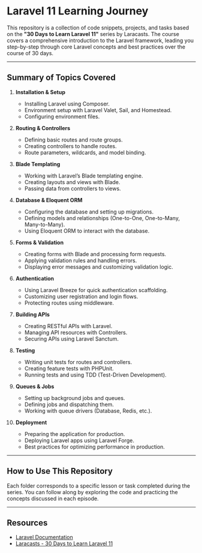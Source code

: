 # Laravel 11 Learning Journey

This repository is a collection of code snippets, projects, and tasks based on the **"30 Days to Learn Laravel 11"** series by Laracasts. The course covers a comprehensive introduction to the Laravel framework, leading you step-by-step through core Laravel concepts and best practices over the course of 30 days.

---

## Summary of Topics Covered

1. **Installation & Setup**
    - Installing Laravel using Composer.
    - Environment setup with Laravel Valet, Sail, and Homestead.
    - Configuring environment files.

2. **Routing & Controllers**
    - Defining basic routes and route groups.
    - Creating controllers to handle routes.
    - Route parameters, wildcards, and model binding.

3. **Blade Templating**
    - Working with Laravel’s Blade templating engine.
    - Creating layouts and views with Blade.
    - Passing data from controllers to views.

4. **Database & Eloquent ORM**
    - Configuring the database and setting up migrations.
    - Defining models and relationships (One-to-One, One-to-Many, Many-to-Many).
    - Using Eloquent ORM to interact with the database.

5. **Forms & Validation**
    - Creating forms with Blade and processing form requests.
    - Applying validation rules and handling errors.
    - Displaying error messages and customizing validation logic.

6. **Authentication**
    - Using Laravel Breeze for quick authentication scaffolding.
    - Customizing user registration and login flows.
    - Protecting routes using middleware.

7. **Building APIs**
    - Creating RESTful APIs with Laravel.
    - Managing API resources with Controllers.
    - Securing APIs using Laravel Sanctum.

8. **Testing**
    - Writing unit tests for routes and controllers.
    - Creating feature tests with PHPUnit.
    - Running tests and using TDD (Test-Driven Development).

9. **Queues & Jobs**
    - Setting up background jobs and queues.
    - Defining jobs and dispatching them.
    - Working with queue drivers (Database, Redis, etc.).

10. **Deployment**
    - Preparing the application for production.
    - Deploying Laravel apps using Laravel Forge.
    - Best practices for optimizing performance in production.

---

## How to Use This Repository

Each folder corresponds to a specific lesson or task completed during the series. You can follow along by exploring the code and practicing the concepts discussed in each episode.

---

## Resources
- [Laravel Documentation](https://laravel.com/docs)
- [Laracasts - 30 Days to Learn Laravel 11](https://laracasts.com/series/30-days-to-learn-laravel-11)
